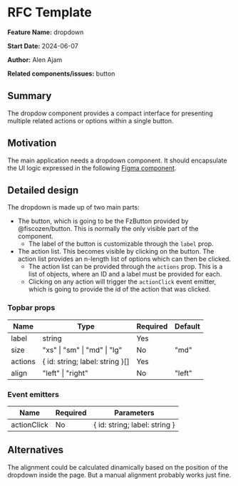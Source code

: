 # RFC Template

**Feature Name:** dropdown

**Start Date:** 2024-06-07

**Author:** Alen Ajam

**Related components/issues:** button

## Summary

The dropdow component provides a compact interface for presenting multiple related actions or options within a single button.

## Motivation

The main application needs a dropdown component. It should encapsulate the UI logic expressed in the following [Figma component](https://www.figma.com/design/tqDILjLuuGCXICMbLrzxB4/Design-System?node-id=1557-110711&m=dev).

## Detailed design

The dropdown is made up of two main parts:

- The button, which is going to be the FzButton provided by @fiscozen/button. This is normally the only visible part of the component.
  - The label of the button is customizable through the `label` prop.
- The action list. This becomes visible by clicking on the button. The action list provides an n-length list of options which can then be clicked.
  - The action list can be provided through the `actions` prop. This is a list of objects, where an ID and a label must be provided for each.
  - Clicking on any action will trigger the `actionClick` event emitter, which is going to provide the id of the action that was clicked.

### Topbar props

| Name    | Type                            | Required | Default |
| ------- | ------------------------------- | -------- | ------- |
| label   | string                          | Yes      |         |
| size    | "xs" \| "sm" \| "md" \| "lg"    | No       | "md"    |
| actions | { id: string; label: string }[] | Yes      |         |
| align   | "left" \| "right"               | No       | "left"  |

### Event emitters

| Name         | Required | Parameters                    |
| ------------ | -------- | ----------------------------- |
| actionClick | No       | { id: string; label: string } |

## Alternatives

The alignment could be calculated dinamically based on the position of the dropdown inside the page. 
But a manual alignment probably works just fine.
